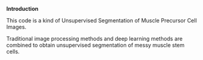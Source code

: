 
**Introduction**

This code is a kind of Unsupervised Segmentation of Muscle Precursor Cell Images.

Traditional image processing methods and deep learning methods are combined to obtain unsupervised segmentation of messy muscle stem cells.

